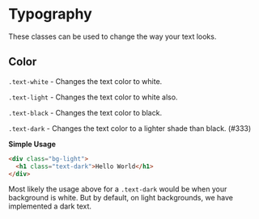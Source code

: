 # Typography

These classes can be used to change the way your text looks.

## Color

`.text-white` - Changes the text color to white.

`.text-light` - Changes the text color to white also.

`.text-black` - Changes the text color to black.

`.text-dark` - Changes the text color to a lighter shade than black. (#333)

**Simple Usage**

```html
<div class="bg-light">
  <h1 class="text-dark">Hello World</h1>
</div>
```

Most likely the usage above for a `.text-dark` would be when your background is white. But by default, on light backgrounds, we have implemented a dark text.
